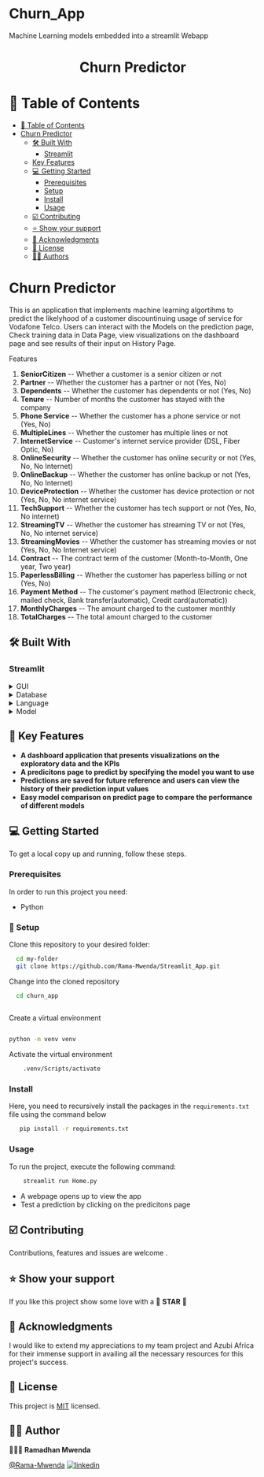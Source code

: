 # Churn_App
Machine Learning models embedded into a streamlit Webapp

<a name="readme-top"></a>

<div align="center">
  <h1><b>Churn Predictor</b></h1>
</div>

<!-- TABLE OF CONTENTS -->

# 🔖 Table of Contents

- [📑 Table of Contents](#-table-of-contents)
- [Churn Predictor ](#churn-cipher-)
  - [🛠 Built With ](#-built-with-)
    - [Streamlit ](#streamlit-)
  - [Key Features ](#key-features-)
  - [💻 Getting Started ](#-getting-started-)
    - [Prerequisites](#prerequisites)
    - [Setup](#setup)
    - [Install](#install)
    - [Usage](#usage)
  - [☑️ Contributing ](#-contributing-)
  - [⭐️ Show your support ](#️-show-your-support-)
  - [🤝 Acknowledgments ](#-acknowledgments-)
  - [📝 License ](#-license-)
  - [🦹‍♀️ Authors ](#-authors-)

# Churn Predictor
 This is an application that implements machine learning algortihms to predict the likelyhood of a customer discountinuing usage of service for Vodafone Telco. 
 Users can interact with the Models on the prediction page, Check training data in Data Page, view visualizations on the dashboard page and see results of their input on History Page.

Features 
1. **SeniorCitizen** -- Whether a customer is a senior citizen or not
2. **Partner** -- Whether the customer has a partner or not (Yes, No)
3. **Dependents** -- Whether the customer has dependents or not (Yes, No)
4. **Tenure** -- Number of months the customer has stayed with the company
5. **Phone Service** -- Whether the customer has a phone service or not (Yes, No)
6. **MultipleLines** -- Whether the customer has multiple lines or not
7. **InternetService** -- Customer's internet service provider (DSL, Fiber Optic, No)
8. **OnlineSecurity** -- Whether the customer has online security or not (Yes, No, No Internet)
9. **OnlineBackup** -- Whether the customer has online backup or not (Yes, No, No Internet)
10. **DeviceProtection** -- Whether the customer has device protection or not (Yes, No, No internet service)
11. **TechSupport** -- Whether the customer has tech support or not (Yes, No, No internet)
12. **StreamingTV** -- Whether the customer has streaming TV or not (Yes, No, No internet service)
13. **StreamingMovies** -- Whether the customer has streaming movies or not (Yes, No, No Internet service)
14. **Contract** -- The contract term of the customer (Month-to-Month, One year, Two year)
15. **PaperlessBilling** -- Whether the customer has paperless billing or not (Yes, No)
16. **Payment Method** -- The customer's payment method (Electronic check, mailed check, Bank transfer(automatic), Credit card(automatic))
17. **MonthlyCharges** -- The amount charged to the customer monthly
18. **TotalCharges** -- The total amount charged to the customer

## 🛠 Built With <a name="built-with"></a>

### Streamlit <a name="streamlit"></a>

<details>
  <summary>GUI</summary>
  <ul>
    <li><a href="">Streamlit</a></li>
  </ul>
</details>

<details>
<summary>Database</summary>
  <ul>
    <li><a href="">Plotly</a></li>
  </ul>
</details>

<details>
<summary>Language</summary>
  <ul>
    <li><a href="">Python</a></li>
  </ul>
</details>

<details>
<summary>Model</summary>
  <ul>
    <li><a href="">Sklearn</a></li>
  </ul>
</details>

## 💨 Key Features <a name="key-features"></a>

- **A dashboard application that presents visualizations on the exploratory data and the KPIs**
- **A predicitons page to predict by specifying the model you want to use**
- **Predictions are saved for future reference and users can view the history of their prediction input values**
- **Easy model comparison on predict page to compare the performance of different models**


## 💻 Getting Started <a name="getting-started"></a>

To get a local copy up and running, follow these steps.

### Prerequisites
In order to run this project you need:
- Python

### 🏹 Setup
Clone this repository to your desired folder:
```sh
  cd my-folder
  git clone https://github.com/Rama-Mwenda/Streamlit_App.git
```
Change into the cloned repository

```sh
  cd churn_app
  
```

Create a virtual environment

```sh

python -m venv venv

```

Activate the virtual environment

```sh
    .venv/Scripts/activate
```

### Install
Here, you need to recursively install the packages in the `requirements.txt` file using the command below 

```sh
   pip install -r requirements.txt
```
### Usage
To run the project, execute the following command:

```sh
    streamlit run Home.py

```
- A webpage opens up to view the app
- Test a prediction by clicking on the predicitons page

## ☑️ Contributing <a name="contributing"></a>
Contributions, features and issues are welcome .

## ⭐️ Show your support <a name="support"></a>
If you like this project show some love with a  🌟 **STAR** 🌟

## 🤝 Acknowledgments <a name="acknowledgements"></a>
I would like to extend my appreciations to my team project and Azubi Africa for their immense support in availing all the necessary resources for this project's success.

## 📝 License <a name="license"></a> 
This project is [MIT](https://choosealicense.com/licenses/mit/) licensed.

## 🦹‍♀️ Author <a name="authors"></a>
🕵🏽‍♀️ **Ramadhan Mwenda**

[@Rama-Mwenda](https://github.com/Rama-Mwenda) 
[![linkedin](https://img.shields.io/badge/linkedin-0A66C2?style=for-the-badge&logo=linkedin&logoColor=white)](https://www.linkedin.com/in/Rama-Mwenda/)